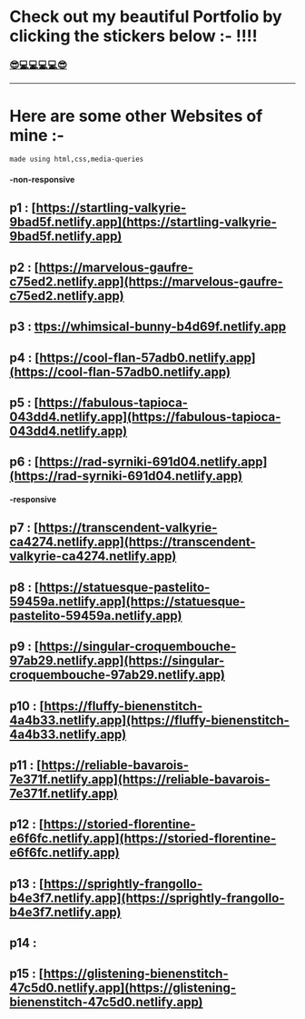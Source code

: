 # Check out my beautiful Portfolio by clicking the stickers below :- !!!!
### [😎💻💻💻💻😎](https://loquacious-squirrel-cd1663.netlify.app/)


___


# Here are some other Websites of mine :- 

`made using html,css,media-queries`

#### -non-responsive ####
## p1 : [https://startling-valkyrie-9bad5f.netlify.app](https://startling-valkyrie-9bad5f.netlify.app)
## p2 : [https://marvelous-gaufre-c75ed2.netlify.app](https://marvelous-gaufre-c75ed2.netlify.app)
## p3 : [ttps://whimsical-bunny-b4d69f.netlify.app](ttps://whimsical-bunny-b4d69f.netlify.app)
## p4 : [https://cool-flan-57adb0.netlify.app](https://cool-flan-57adb0.netlify.app)
## p5 : [https://fabulous-tapioca-043dd4.netlify.app](https://fabulous-tapioca-043dd4.netlify.app)
## p6 : [https://rad-syrniki-691d04.netlify.app](https://rad-syrniki-691d04.netlify.app)

#### -responsive ####
## p7 : [https://transcendent-valkyrie-ca4274.netlify.app](https://transcendent-valkyrie-ca4274.netlify.app)
## p8 : [https://statuesque-pastelito-59459a.netlify.app](https://statuesque-pastelito-59459a.netlify.app)
## p9 : [https://singular-croquembouche-97ab29.netlify.app](https://singular-croquembouche-97ab29.netlify.app)
## p10 : [https://fluffy-bienenstitch-4a4b33.netlify.app](https://fluffy-bienenstitch-4a4b33.netlify.app)
## p11 : [https://reliable-bavarois-7e371f.netlify.app](https://reliable-bavarois-7e371f.netlify.app)
## p12 : [https://storied-florentine-e6f6fc.netlify.app](https://storied-florentine-e6f6fc.netlify.app)
## p13 : [https://sprightly-frangollo-b4e3f7.netlify.app](https://sprightly-frangollo-b4e3f7.netlify.app)
## p14 : []()
## p15 : [https://glistening-bienenstitch-47c5d0.netlify.app](https://glistening-bienenstitch-47c5d0.netlify.app)
















<!--
**RtiZtiC/rtiztic** is a ✨ _special_ ✨ repository because its `README.md` (this file) appears on your GitHub profile.

Here are some ideas to get you started:

- 🔭 I’m currently working on ...
- 🌱 I’m currently learning ...
- 👯 I’m looking to collaborate on ...
- 🤔 I’m looking for help with ...
- 💬 Ask me about ...
- 📫 How to reach me: ...
- 😄 Pronouns: ...
- ⚡ Fun fact: ...
-->
